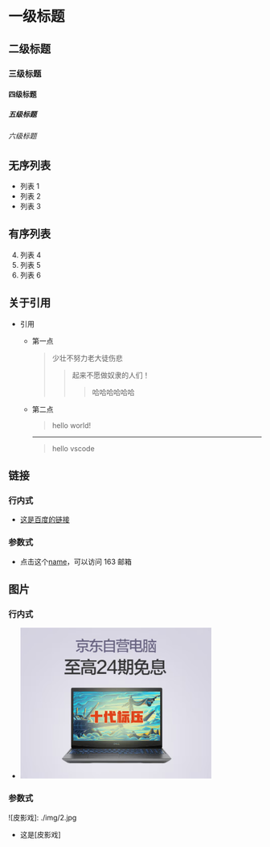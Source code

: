 # 一级标题

## 二级标题

### 三级标题

#### 四级标题

##### 五级标题

###### 六级标题

## 无序列表

- 列表 1
- 列表 2
- 列表 3

## 有序列表

4. 列表 4
5. 列表 5
6. 列表 6

## 关于引用

- 引用

  - 第一点
    > 少壮不努力老大徒伤悲
    >
    > > 起来不愿做奴隶的人们！
    > >
    > > > 哈哈哈哈哈哈
  - 第二点
    > hello world!
    ***
    > hello vscode

## 链接

### 行内式

- [这是百度的链接](http://www.baidu.com)

### 参数式

[name]: https://mail.163.com/

- 点击这个[name]，可以访问 163 邮箱

## 图片

### 行内式

- ![这是图片](./img/1.png)

### 参数式

![皮影戏]: ./img/2.jpg

- 这是[皮影戏]
